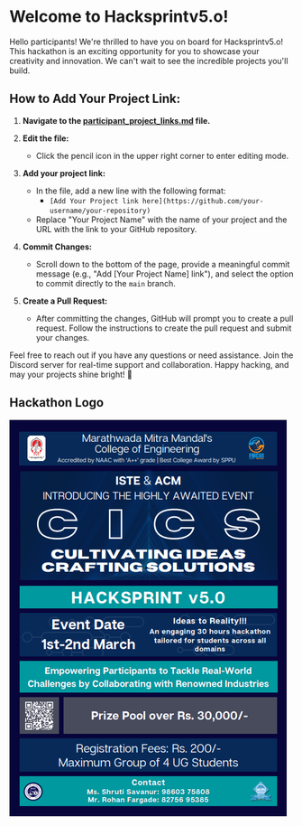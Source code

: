 # Welcome to Hacksprintv5.o!

Hello participants! We're thrilled to have you on board for Hacksprintv5.o! This hackathon is an exciting opportunity for you to showcase your creativity and innovation. We can't wait to see the incredible projects you'll build.

## How to Add Your Project Link:

1. **Navigate to the [participant_project_links.md](https://github.com/Sam-1806/Hacksprintv5.o/blob/main/participant_project_links.md) file.**

2. **Edit the file:**
   - Click the pencil icon in the upper right corner to enter editing mode.

3. **Add your project link:**
   - In the file, add a new line with the following format:
     - `[Add Your Project link here](https://github.com/your-username/your-repository)`
   - Replace "Your Project Name" with the name of your project and the URL with the link to your GitHub repository.

4. **Commit Changes:**
   - Scroll down to the bottom of the page, provide a meaningful commit message (e.g., "Add [Your Project Name] link"), and select the option to commit directly to the `main` branch.

5. **Create a Pull Request:**
   - After committing the changes, GitHub will prompt you to create a pull request. Follow the instructions to create the pull request and submit your changes.

Feel free to reach out if you have any questions or need assistance. Join the Discord server for real-time support and collaboration. Happy hacking, and may your projects shine bright! 🚀

## Hackathon Logo
![Hackathon Logo](Hacksprintv5.0.png)
